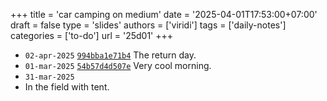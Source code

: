 +++
title = 'car camping on medium'
date = '2025-04-01T17:53:00+07:00'
draft = false
type = 'slides'
authors = ['viridi']
tags = ['daily-notes']
categories = ['to-do']
url = '25d01'
+++

+ `02-apr-2025` [`994bba1e71b4`](https://medium.com/p/994bba1e71b4) The return day.
+ `01-mar-2025` [`54b57d4d507e`](https://medium.com/p54b57d4d507e) Very cool morning.
+ `31-mar-2025` [](https://medium.com/p/4401879664cb) 
+ In the field with tent.
